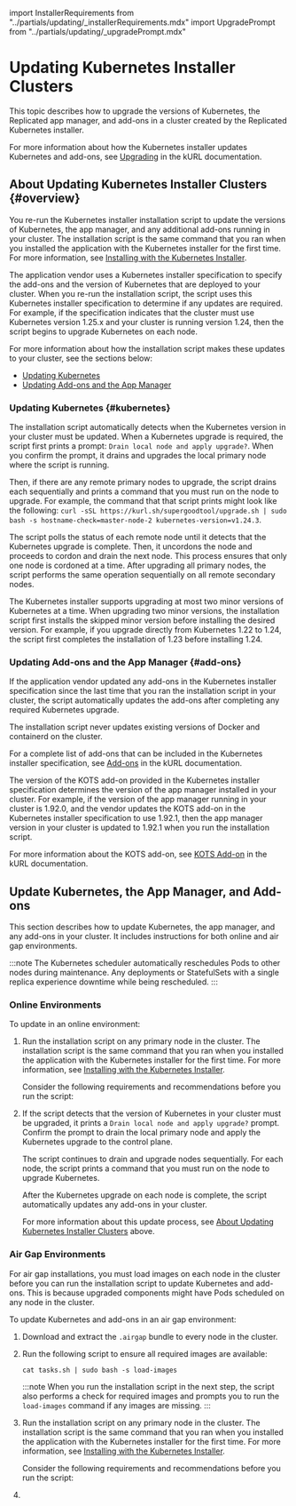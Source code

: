 import InstallerRequirements from "../partials/updating/_installerRequirements.mdx"
import UpgradePrompt from "../partials/updating/_upgradePrompt.mdx"

# Updating Kubernetes Installer Clusters

This topic describes how to upgrade the versions of Kubernetes, the Replicated app manager, and add-ons in a cluster created by the Replicated Kubernetes installer.

For more information about how the Kubernetes installer updates Kubernetes and add-ons, see [Upgrading](https://kurl.sh/docs/install-with-kurl/upgrading) in the kURL documentation.

## About Updating Kubernetes Installer Clusters {#overview}

You re-run the Kubernetes installer installation script to update the versions of Kubernetes, the app manager, and any additional add-ons running in your cluster. The installation script is the same command that you ran when you installed the application with the Kubernetes installer for the first time. For more information, see [Installing with the Kubernetes Installer](installing-embedded-cluster).

The application vendor uses a Kubernetes installer specification to specify the add-ons and the version of Kubernetes that are deployed to your cluster. When you re-run the installation script, the script uses this Kubernetes installer specification to determine if any updates are required. For example, if the specification indicates that the cluster must use Kubernetes version 1.25.x and your cluster is running version 1.24, then the script begins to upgrade Kubernetes on each node. 

For more information about how the installation script makes these updates to your cluster, see the sections below:
* [Updating Kubernetes](#kubernetes)
* [Updating Add-ons and the App Manager](#add-ons)

### Updating Kubernetes {#kubernetes}

The installation script automatically detects when the Kubernetes version in your cluster must be updated. When a Kubernetes upgrade is required, the script first prints a prompt: `Drain local node and apply upgrade?`. When you confirm the prompt, it drains and upgrades the local primary node where the script is running.

Then, if there are any remote primary nodes to upgrade, the script drains each sequentially and prints a command that you must run on the node to upgrade. For example, the command that that script prints might look like the following: `curl -sSL https://kurl.sh/supergoodtool/upgrade.sh | sudo bash -s hostname-check=master-node-2 kubernetes-version=v1.24.3`.

The script polls the status of each remote node until it detects that the Kubernetes upgrade is complete. Then, it uncordons the node and proceeds to cordon and drain the next node. This process ensures that only one node is cordoned at a time. After upgrading all primary nodes, the script performs the same operation sequentially on all remote secondary nodes.

The Kubernetes installer supports upgrading at most two minor versions of Kubernetes at a time. When upgrading two minor versions, the installation script first installs the skipped minor version before installing the desired version. For example, if you upgrade directly from Kubernetes 1.22 to 1.24, the script first completes the installation of 1.23 before installing 1.24.

### Updating Add-ons and the App Manager {#add-ons}

If the application vendor updated any add-ons in the Kubernetes installer specification since the last time that you ran the installation script in your cluster, the script automatically updates the add-ons after completing any required Kubernetes upgrade.

The installation script never updates existing versions of Docker and containerd on the cluster.

For a complete list of add-ons that can be included in the Kubernetes installer specification, see [Add-ons](https://kurl.sh/docs/add-ons/antrea) in the kURL documentation.  

The version of the KOTS add-on provided in the Kubernetes installer specification determines the version of the app manager installed in your cluster. For example, if the version of the app manager running in your cluster is 1.92.0, and the vendor updates the KOTS add-on in the Kubernetes installer specification to use 1.92.1, then the app manager version in your cluster is updated to 1.92.1 when you run the installation script.

For more information about the KOTS add-on, see [KOTS Add-on](https://kurl.sh/docs/add-ons/kots) in the kURL documentation.
## Update Kubernetes, the App Manager, and Add-ons

This section describes how to update Kubernetes, the app manager, and any add-ons in your cluster. It includes instructions for both online and air gap environments.

:::note
The Kubernetes scheduler automatically reschedules Pods to other nodes during maintenance. Any deployments or StatefulSets with a single replica experience downtime while being rescheduled.
:::
### Online Environments

To update in an online environment:

1. Run the installation script on any primary node in the cluster. The installation script is the same command that you ran when you installed the application with the Kubernetes installer for the first time. For more information, see [Installing with the Kubernetes Installer](installing-embedded-cluster).

   Consider the following requirements and recommendations before you run the script:

   <InstallerRequirements/>

1. If the script detects that the version of Kubernetes in your cluster must be upgraded, it prints a `Drain local node and apply upgrade?` prompt. Confirm the prompt to drain the local primary node and apply the Kubernetes upgrade to the control plane.

   The script continues to drain and upgrade nodes sequentially. For each node, the script prints a command that you must run on the node to upgrade Kubernetes. 

   After the Kubernetes upgrade on each node is complete, the script automatically updates any add-ons in your cluster.

   For more information about this update process, see [About Updating Kubernetes Installer Clusters](#overview) above.
   

### Air Gap Environments

For air gap installations, you must load images on each node in the cluster before you can run the installation script to update Kubernetes and add-ons. This is because upgraded components might have Pods scheduled on any node in the cluster. 

To update Kubernetes and add-ons in an air gap environment:

1. Download and extract the `.airgap` bundle to every node in the cluster.

1. Run the following script to ensure all required images are available:

   ```
   cat tasks.sh | sudo bash -s load-images
   ```

   :::note
   When you run the installation script in the next step, the script also performs a check for required images and prompts you to run the `load-images` command if any images are missing.
   :::

1. Run the installation script on any primary node in the cluster. The installation script is the same command that you ran when you installed the application with the Kubernetes installer for the first time. For more information, see [Installing with the Kubernetes Installer](installing-embedded-cluster).

   Consider the following requirements and recommendations before you run the script:

   <InstallerRequirements/>

1. <UpgradePrompt/>